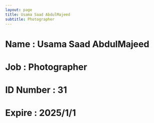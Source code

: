 ```yaml
---
layout: page
title: Usama Saad AbdulMajeed
subtitle: Photographer
---
```

# Name : Usama Saad AbdulMajeed 
# Job : Photographer
# ID Number : 31
# Expire : 2025/1/1
